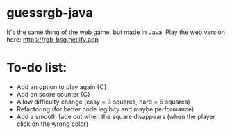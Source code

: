 # guessrgb-java

It's the same thing of the web game, but made in Java.
Play the web version here: https://rgb-bsg.netlify.app


# To-do list:
 - Add an option to play again {C}
 - Add an score counter {C}
 - Allow difficulty change (easy = 3 squares, hard = 6 squares)
 - Refactoring (for better code legibity and maybe performance)
 - Add a smooth fade out when the square disappears (when the player click on the wrong color)
